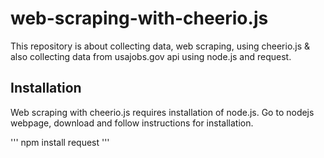 # web-scraping-with-cheerio.js
This repository is about collecting data, web scraping, using cheerio.js &amp; also collecting data from usajobs.gov api using node.js and request. 

## Installation
Web scraping with cheerio.js requires installation of node.js. Go to nodejs webpage, download and follow instructions for installation.

'''
npm install request
'''

